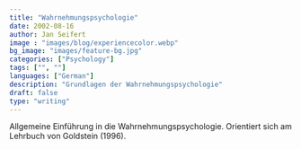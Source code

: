 ```yaml
---
title: "Wahrnehmungspsychologie"
date: 2002-08-16
author: Jan Seifert
image : "images/blog/experiencecolor.webp"
bg_image: "images/feature-bg.jpg"
categories: ["Psychology"]
tags: ["", ""]
languages: ["German"]
description: "Grundlagen der Wahrnehmungspsychologie"
draft: false
type: "writing"
---
```



Allgemeine Einführung in die Wahrnehmungspsychologie. Orientiert sich am Lehrbuch von Goldstein (1996).</p>
